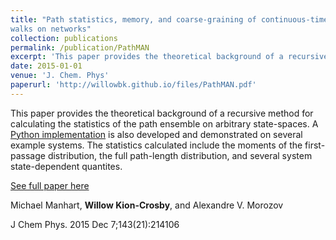 ```yaml
---
title: "Path statistics, memory, and coarse-graining of continuous-time random
walks on networks"
collection: publications
permalink: /publication/PathMAN
excerpt: 'This paper provides the theoretical background of a recursive method for calculating the statistics of the path ensemble on arbitrary state-spaces. A [Python implementation](https://github.com/michaelmanhart/pathman) is also developed and demonstrated on several example systems.'
date: 2015-01-01
venue: 'J. Chem. Phys'
paperurl: 'http://willowbk.github.io/files/PathMAN.pdf'
---
```

This paper provides the theoretical background of a recursive method for calculating the statistics of the path ensemble on arbitrary state-spaces. A [Python implementation](https://github.com/michaelmanhart/pathman) is also developed and demonstrated on several example systems. The statistics calculated include the moments of the first-passage distribution, the full path-length distribution, and several system state-dependent quantites. 

[See full paper here](http://willowbk.github.io/files/PathMAN.pdf)

Michael Manhart, **Willow Kion-Crosby**, and Alexandre V. Morozov

J Chem Phys. 2015 Dec 7;143(21):214106
